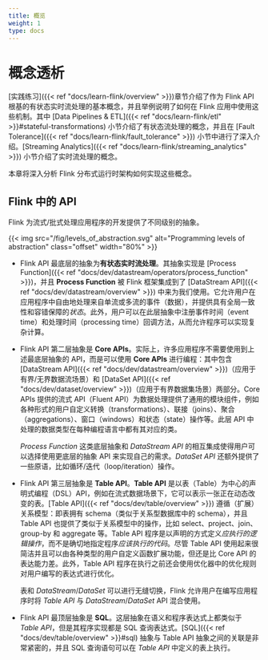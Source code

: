 ```yaml
---
title: 概览 
weight: 1
type: docs
---
```

<!--
Licensed to the Apache Software Foundation (ASF) under one
or more contributor license agreements.  See the NOTICE file
distributed with this work for additional information
regarding copyright ownership.  The ASF licenses this file
to you under the Apache License, Version 2.0 (the
"License"); you may not use this file except in compliance
with the License.  You may obtain a copy of the License at

  http://www.apache.org/licenses/LICENSE-2.0

Unless required by applicable law or agreed to in writing,
software distributed under the License is distributed on an
"AS IS" BASIS, WITHOUT WARRANTIES OR CONDITIONS OF ANY
KIND, either express or implied.  See the License for the
specific language governing permissions and limitations
under the License.
-->

# 概念透析

[实践练习]({{< ref "docs/learn-flink/overview" >}})章节介绍了作为 Flink API 根基的有状态实时流处理的基本概念，并且举例说明了如何在 Flink 应用中使用这些机制。其中 [Data Pipelines & ETL]({{< ref "docs/learn-flink/etl" >}}#stateful-transformations) 小节介绍了有状态流处理的概念，并且在 [Fault Tolerance]({{< ref "docs/learn-flink/fault_tolerance" >}}) 小节中进行了深入介绍。[Streaming Analytics]({{< ref "docs/learn-flink/streaming_analytics" >}}) 小节介绍了实时流处理的概念。

本章将深入分析 Flink 分布式运行时架构如何实现这些概念。

## Flink 中的 API

Flink 为流式/批式处理应用程序的开发提供了不同级别的抽象。

{{< img src="/fig/levels_of_abstraction.svg" alt="Programming levels of abstraction" class="offset" width="80%" >}}

  - Flink API 最底层的抽象为**有状态实时流处理**。其抽象实现是 [Process Function]({{< ref "docs/dev/datastream/operators/process_function" >}})，并且 **Process Function** 被 Flink 框架集成到了 [DataStream API]({{< ref "docs/dev/datastream/overview" >}}) 中来为我们使用。它允许用户在应用程序中自由地处理来自单流或多流的事件（数据），并提供具有全局一致性和容错保障的*状态*。此外，用户可以在此层抽象中注册事件时间（event time）和处理时间（processing time）回调方法，从而允许程序可以实现复杂计算。

  - Flink API 第二层抽象是 **Core APIs**。实际上，许多应用程序不需要使用到上述最底层抽象的 API，而是可以使用 **Core APIs** 进行编程：其中包含 [DataStream API]({{< ref "docs/dev/datastream/overview" >}})（应用于有界/无界数据流场景）和 [DataSet API]({{< ref "docs/dev/dataset/overview" >}})（应用于有界数据集场景）两部分。Core APIs 提供的流式 API（Fluent API）为数据处理提供了通用的模块组件，例如各种形式的用户自定义转换（transformations）、联接（joins）、聚合（aggregations）、窗口（windows）和状态（state）操作等。此层 API 中处理的数据类型在每种编程语言中都有其对应的类。

    *Process Function* 这类底层抽象和 *DataStream API* 的相互集成使得用户可以选择使用更底层的抽象 API 来实现自己的需求。*DataSet API* 还额外提供了一些原语，比如循环/迭代（loop/iteration）操作。

  - Flink API 第三层抽象是 **Table API**。**Table API** 是以表（Table）为中心的声明式编程（DSL）API，例如在流式数据场景下，它可以表示一张正在动态改变的表。[Table API]({{< ref "docs/dev/table/overview" >}}) 遵循（扩展）关系模型：即表拥有 schema（类似于关系型数据库中的 schema），并且 Table API 也提供了类似于关系模型中的操作，比如 select、project、join、group-by 和 aggregate 等。Table API 程序是以声明的方式定义*应执行的逻辑操作*，而不是确切地指定程序*应该执行的代码*。尽管 Table API 使用起来很简洁并且可以由各种类型的用户自定义函数扩展功能，但还是比 Core API 的表达能力差。此外，Table API 程序在执行之前还会使用优化器中的优化规则对用户编写的表达式进行优化。

    表和 *DataStream*/*DataSet* 可以进行无缝切换，Flink 允许用户在编写应用程序时将 *Table API* 与 *DataStream*/*DataSet* API 混合使用。

  - Flink API 最顶层抽象是 **SQL**。这层抽象在语义和程序表达式上都类似于 *Table API*，但是其程序实现都是 SQL 查询表达式。[SQL]({{< ref "docs/dev/table/overview" >}}#sql) 抽象与 Table API 抽象之间的关联是非常紧密的，并且 SQL 查询语句可以在 *Table API* 中定义的表上执行。
